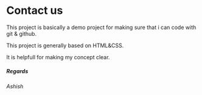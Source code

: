 <h1>Contact us</h1>
<p>This project is basically a demo project for making sure that i can code with git & github.</p>
<p>This project is generally based on HTML&CSS.</p>
<p>It is helpfull for making my concept clear.</p>
<h5>Regards</h5>
<h6>Ashish</h6>
